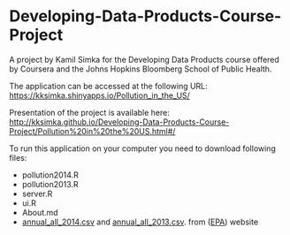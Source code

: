 Developing-Data-Products-Course-Project
=======================================

A project by Kamil Simka for the Developing Data Products course offered by Coursera and the Johns Hopkins Bloomberg School of Public Health.

The application can be accessed at the following URL: 
https://kksimka.shinyapps.io/Pollution_in_the_US/

Presentation of the project is available here: http://kksimka.github.io/Developing-Data-Products-Course-Project/Pollution%20in%20the%20US.html#/

To run this application on your computer you need to download following files:
- pollution2014.R
- pollution2013.R
- server.R
- ui.R
- About.md
- [annual_all_2014.csv](http://aqsdr1.epa.gov/aqsweb/aqstmp/airdata/annual_all_2014.zip) and [annual_all_2013.csv](http://aqsdr1.epa.gov/aqsweb/aqstmp/airdata/annual_all_2013.zip). from ([EPA](http://www.epa.gov/)) website
